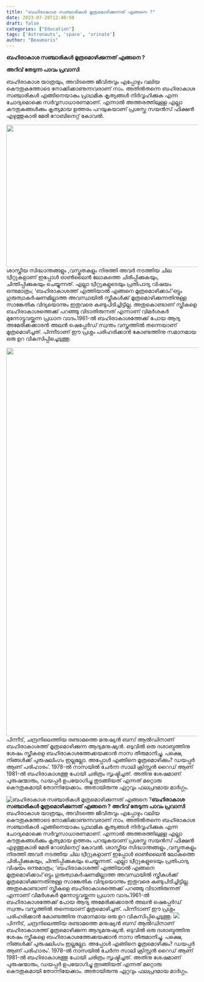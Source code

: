 ```yaml
---
title: "ബഹിരാകാശ സഞ്ചാരികൾ മൂത്രമൊഴിക്കുന്നത് എങ്ങനെ ?"
date: 2023-07-28T12:40:50
draft: false
categories: ["Education"]
tags: ['Astronauts', 'space', 'urinate']
author: "Beaumaris"
---
```


<strong>ബഹിരാകാശ സഞ്ചാരികൾ മൂത്രമൊഴിക്കുന്നത് എങ്ങനെ ?</strong>

<strong>അറിവ് തേടുന്ന പാവം പ്രവാസി</strong>

ബഹിരാകാശ യാത്രയും, അവിടത്തെ ജീവിതവും എപ്പോഴും വലിയ കൌതുകത്തോടെ നോക്കിക്കാണുന്നവരാണ് നാം. അതില്‍തന്നെ ബഹിരാകാശ സഞ്ചാരികള്‍ എങ്ങിനെയാകും പ്രാഥമിക കൃത്യങ്ങള്‍ നിര്‍വ്വഹിക്കുക എന്ന ചോദ്യമൊക്കെ സര്‍വ്വസാധാരണമാണ്. എന്നാല്‍ അത്തരത്തിലുള്ള എല്ലാ കൗതുകങ്ങള്‍ക്കും കൃത്യമായ ഉത്തരം പറയുകയാണ്‌ പ്രശസ്ത സയന്‍സ് ഫിക്ഷന്‍ എഴുത്തുകാരി മേരി റോബിനെറ്റ് കോവൽ.

<a href="https://cdn.boolokam.com/articles/2023/07/fgggh.gif"><img class=" wp-image-404952 aligncenter" src="https://cdn.boolokam.com/articles/2023/07/fgggh.gif" alt="" width="667" height="375" /></a>ശാസ്ത്രീയ സിദ്ധാന്തങ്ങളും ,വസ്തുതകളും നിരത്തി അവര്‍ നടത്തിയ ചില ട്വീറ്റുകളാണ് ഇപ്പോള്‍ ഓണ്‍ലൈന്‍ ലോകത്തെ ചിരിപ്പിക്കുകയും, ചിന്തിപ്പിക്കുകയും ചെയ്യുന്നത്. എല്ലാ ട്വീറ്റുകളുടെയും പ്രതിപാദ്യ വിഷയം ഒന്നുമാത്രം; ‘ബഹിരാകാശത്ത് എത്തിയാല്‍ എങ്ങനെ മൂത്രമൊഴിക്കാം!’ഒട്ടും ഗുരുത്വാകര്‍ഷണമില്ലാത്ത അവസ്ഥയില്‍ സ്ത്രീകള്‍ക്ക് മൂത്രമൊഴിക്കുന്നതിനുള്ള സാങ്കേതിക വിദ്യയൊന്നും ഇതുവരെ കണ്ടുപിടിച്ചിട്ടില്ല. അതുകൊണ്ടാണ് സ്ത്രീകളെ ബഹിരാകാശത്തെക്ക് പറഞ്ഞു വിടാതിരുന്നത് എന്നാണ് വിമര്‍ശകര്‍ മുന്നോട്ടുവയ്ക്കുന്ന പ്രധാന വാദം.1961-ല്‍ ബഹിരാകാശത്തേക്ക് പോയ ആദ്യ അമേരിക്കക്കാരന്‍ അലൻ ഷെപ്പേര്‍ഡ് സ്വന്തം വസ്ത്രത്തില്‍ തന്നെയാണ് മൂത്രമൊഴിച്ചത്. പിന്നീടാണ് ഈ പ്രശ്നം പരിഹരിക്കാന്‍ കോണ്ടത്തിനു സമാനമായ ഒരു ഉറ വികസിപ്പിച്ചെടുത്തു.

<a href="https://cdn.boolokam.com/articles/2023/07/gegeggg.webp"><img class="size-large wp-image-404951 aligncenter" src="https://cdn.boolokam.com/articles/2023/07/gegeggg-552x1024.webp" alt="" width="552" height="1024" /></a>പിന്നീട്, ചന്ദ്രനിലെത്തിയ രണ്ടാമത്തെ മനുഷ്യന്‍ ബസ് ആല്‍ഡിനാണ് ബഹിരാകാശത്ത് മൂത്രമൊഴിക്കുന്ന ആദ്യമനുഷ്യന്‍. ഒടുവില്‍ ഒരു ദശാബ്ദത്തിനു ശേഷം സ്ത്രീകളെ ബഹിരാകാശത്തേക്കയക്കാന്‍ നാസ തീരുമാനിച്ചു. പക്ഷെ, നിങ്ങള്‍ക്ക് പുരുഷലിംഗം ഇല്ലല്ലോ. അപ്പോള്‍ എങ്ങിനെ മൂത്രമൊഴിക്കും? ഡയപ്പര്‍ ആണ് പരിഹാരം’. 1978-ല്‍ നാസയില്‍ ചേര്‍ന്ന സാലി ക്രിസ്റ്റന്‍ റൈഡ് ആണ് 1981-ല്‍ ബഹിരാകാശത്തു പോയി ചരിത്രം സൃഷ്ടിച്ചത്. അതിനു ശേഷമാണ് പുരുഷന്മാരും, ഡയപ്പര്‍ ഉപയോഗിച്ചു തുടങ്ങിയത് എന്നത് മറ്റൊരു കൌതുകമായി തോന്നിയേക്കാം. അതായിരുന്നു ഏറ്റവും ഫലപ്രദമായ മാര്‍ഗ്ഗം.


![ബഹിരാകാശ സഞ്ചാരികൾ മൂത്രമൊഴിക്കുന്നത് എങ്ങനെ ?](https://cdn.boolokam.com/articles/2023/07/fgggh.gif)**ബഹിരാകാശ സഞ്ചാരികൾ മൂത്രമൊഴിക്കുന്നത് എങ്ങനെ ?** **അറിവ് തേടുന്ന പാവം പ്രവാസി** ബഹിരാകാശ യാത്രയും, അവിടത്തെ ജീവിതവും എപ്പോഴും വലിയ കൌതുകത്തോടെ നോക്കിക്കാണുന്നവരാണ് നാം. അതില്‍തന്നെ ബഹിരാകാശ സഞ്ചാരികള്‍ എങ്ങിനെയാകും പ്രാഥമിക കൃത്യങ്ങള്‍ നിര്‍വ്വഹിക്കുക എന്ന ചോദ്യമൊക്കെ സര്‍വ്വസാധാരണമാണ്. എന്നാല്‍ അത്തരത്തിലുള്ള എല്ലാ കൗതുകങ്ങള്‍ക്കും കൃത്യമായ ഉത്തരം പറയുകയാണ്‌ പ്രശസ്ത സയന്‍സ് ഫിക്ഷന്‍ എഴുത്തുകാരി മേരി റോബിനെറ്റ് കോവൽ. [](https://cdn.boolokam.com/articles/2023/07/fgggh.gif)ശാസ്ത്രീയ സിദ്ധാന്തങ്ങളും ,വസ്തുതകളും നിരത്തി അവര്‍ നടത്തിയ ചില ട്വീറ്റുകളാണ് ഇപ്പോള്‍ ഓണ്‍ലൈന്‍ ലോകത്തെ ചിരിപ്പിക്കുകയും, ചിന്തിപ്പിക്കുകയും ചെയ്യുന്നത്. എല്ലാ ട്വീറ്റുകളുടെയും പ്രതിപാദ്യ വിഷയം ഒന്നുമാത്രം; ‘ബഹിരാകാശത്ത് എത്തിയാല്‍ എങ്ങനെ മൂത്രമൊഴിക്കാം!’ഒട്ടും ഗുരുത്വാകര്‍ഷണമില്ലാത്ത അവസ്ഥയില്‍ സ്ത്രീകള്‍ക്ക് മൂത്രമൊഴിക്കുന്നതിനുള്ള സാങ്കേതിക വിദ്യയൊന്നും ഇതുവരെ കണ്ടുപിടിച്ചിട്ടില്ല. അതുകൊണ്ടാണ് സ്ത്രീകളെ ബഹിരാകാശത്തെക്ക് പറഞ്ഞു വിടാതിരുന്നത് എന്നാണ് വിമര്‍ശകര്‍ മുന്നോട്ടുവയ്ക്കുന്ന പ്രധാന വാദം.1961-ല്‍ ബഹിരാകാശത്തേക്ക് പോയ ആദ്യ അമേരിക്കക്കാരന്‍ അലൻ ഷെപ്പേര്‍ഡ് സ്വന്തം വസ്ത്രത്തില്‍ തന്നെയാണ് മൂത്രമൊഴിച്ചത്. പിന്നീടാണ് ഈ പ്രശ്നം പരിഹരിക്കാന്‍ കോണ്ടത്തിനു സമാനമായ ഒരു ഉറ വികസിപ്പിച്ചെടുത്തു. [![](https://cdn.boolokam.com/articles/2023/07/gegeggg-552x1024.webp)](https://cdn.boolokam.com/articles/2023/07/gegeggg.webp)പിന്നീട്, ചന്ദ്രനിലെത്തിയ രണ്ടാമത്തെ മനുഷ്യന്‍ ബസ് ആല്‍ഡിനാണ് ബഹിരാകാശത്ത് മൂത്രമൊഴിക്കുന്ന ആദ്യമനുഷ്യന്‍. ഒടുവില്‍ ഒരു ദശാബ്ദത്തിനു ശേഷം സ്ത്രീകളെ ബഹിരാകാശത്തേക്കയക്കാന്‍ നാസ തീരുമാനിച്ചു. പക്ഷെ, നിങ്ങള്‍ക്ക് പുരുഷലിംഗം ഇല്ലല്ലോ. അപ്പോള്‍ എങ്ങിനെ മൂത്രമൊഴിക്കും? ഡയപ്പര്‍ ആണ് പരിഹാരം’. 1978-ല്‍ നാസയില്‍ ചേര്‍ന്ന സാലി ക്രിസ്റ്റന്‍ റൈഡ് ആണ് 1981-ല്‍ ബഹിരാകാശത്തു പോയി ചരിത്രം സൃഷ്ടിച്ചത്. അതിനു ശേഷമാണ് പുരുഷന്മാരും, ഡയപ്പര്‍ ഉപയോഗിച്ചു തുടങ്ങിയത് എന്നത് മറ്റൊരു കൌതുകമായി തോന്നിയേക്കാം. അതായിരുന്നു ഏറ്റവും ഫലപ്രദമായ മാര്‍ഗ്ഗം.
